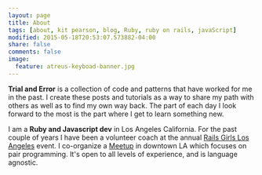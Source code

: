 ```yaml
---
layout: page
title: About
tags: [about, kit pearson, blog, Ruby, ruby on rails, javaScript]
modified: 2015-05-18T20:53:07.573882-04:00
share: false
comments: false
image:
  feature: atreus-keyboad-banner.jpg
---
```


__Trial and Error__ is a collection of code and patterns that have worked for me in the past. I create these posts and tutorials as a way to share my path with others as well as to find my own way back. The part of each day I look forward to the most is the part where I get to learn something new.  


I am a __Ruby and Javascript dev__ in Los Angeles California. For the past couple of years I have been a volunteer coach at the annual [Rails Girls Los Angeles] event. I co-organize a [Meetup] in downtown LA which focuses on pair programming. It's open to all levels of experience, and is language agnostic.

[Rails Girls Los Angeles]: http://railsgirls.com/la
[Meetup]: http://www.meetup.com/eastsideJavascript/